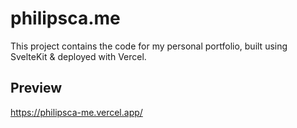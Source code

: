 # philipsca.me

This project contains the code for my personal portfolio, built using SvelteKit & deployed with Vercel.

## Preview

https://philipsca-me.vercel.app/
